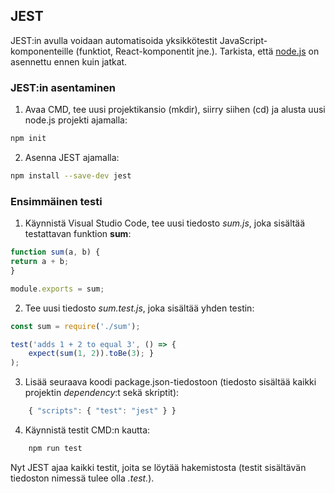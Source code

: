 ## JEST

JEST:in avulla voidaan automatisoida yksikkötestit JavaScript-komponenteille (funktiot, React-komponentit jne.). Tarkista, että [node.js](https://nodejs.org/en/) on asennettu ennen kuin jatkat.

### JEST:in asentaminen

1. Avaa CMD, tee uusi projektikansio (mkdir), siirry siihen (cd) ja alusta uusi node.js projekti ajamalla:
​
```bash
npm init
```

2. Asenna JEST ajamalla:

```bash
npm install --save-dev jest ​
```

### Ensimmäinen testi

1. Käynnistä Visual Studio Code, tee uusi tiedosto *sum.js*, joka sisältää testattavan funktion **sum**:​

```js
function sum(a, b) { ​
return a + b; ​
} ​

module.exports = sum;
```

2. Tee uusi tiedosto *sum.test.js*, joka sisältää yhden testin:

```js
const sum = require('./sum'); ​

test('adds 1 + 2 to equal 3', () => {
    expect(sum(1, 2)).toBe(3); }​
);​
```

3. Lisää seuraava koodi package.json-tiedostoon (tiedosto sisältää kaikki projektin *dependency*:t sekä skriptit):​

```js
    { "scripts": { "test": "jest" } }​
```

4. Käynnistä testit CMD:n kautta:​

```bash
    npm run test​
```
Nyt JEST ajaa kaikki testit, joita se löytää hakemistosta (testit sisältävän tiedoston nimessä tulee olla *.test.*).
